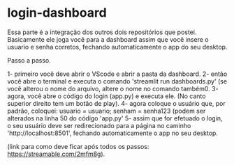 # login-dashboard

Essa parte é a integração dos outros dois repositórios que postei. Basicamente ele joga você para a dashboard assim que você insere o usuario e senha corretos, fechando automaticamente o app do seu desktop. 

Passo a passo.

1- primeiro você deve abrir o VScode e abrir a pasta da dashboard.
2- então você abre o terminal e executa o comando 'streamlit run dashboards.py' (se você alterou o nome do arquivo, altere o nome no comando também0.
3- agora, você abre o código do login (app.py) e executa ele. (No canto superior direito tem um botão de play).
4- agora coloque o usuário que, por padrão, coloquei: usuario = usuario; senham = senha123 (podem ser alterados na linha 50 do código 'app.py'
5- assim que for efetuado o login, o seu usuário deve ser redirecionado para a página no caminho 'http://localhost:8501', fechando automaticamente o app no seu desktop.

(link para como deve ficar após todos os passos: https://streamable.com/2mfm8g).
